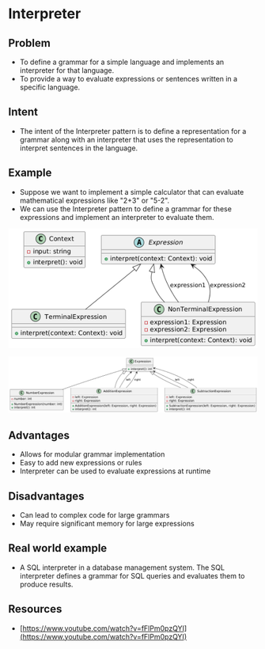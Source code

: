 # Interpreter

## Problem
* To define a grammar for a simple language and implements an interpreter for that language.
* To provide a way to evaluate expressions or sentences written in a specific language.

## Intent
* The intent of the Interpreter pattern is to define a representation for a grammar along with an interpreter that uses the representation to interpret sentences in the language.

## Example
* Suppose we want to implement a simple calculator that can evaluate mathematical expressions like "2+3" or "5-2". 
* We can use the Interpreter pattern to define a grammar for these expressions and implement an interpreter to evaluate them.

![Interpreter pattern](./general_interpreter_img.png)

![Interpreter pattern](./interpreter_img.png)

## Advantages
* Allows for modular grammar implementation
* Easy to add new expressions or rules
* Interpreter can be used to evaluate expressions at runtime

## Disadvantages
* Can lead to complex code for large grammars
* May require significant memory for large expressions

## Real world example
* A SQL interpreter in a database management system. The SQL interpreter defines a grammar for SQL queries and evaluates them to produce results.

## Resources
* [https://www.youtube.com/watch?v=fFlPm0pzQYI](https://www.youtube.com/watch?v=fFlPm0pzQYI)